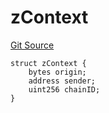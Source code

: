 # zContext
[Git Source](https://github.com/zeta-chain/protocol-contracts/blob/379b1dc7eff9cbfc41057f0a5e9977fe1d8e1e93/contracts/zevm/interfaces/UniversalContract.sol)


```solidity
struct zContext {
    bytes origin;
    address sender;
    uint256 chainID;
}
```

